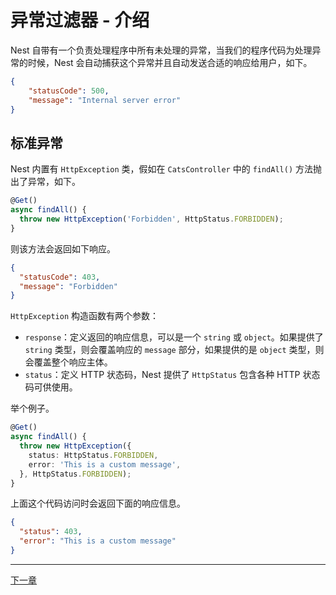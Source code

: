 # 异常过滤器 - 介绍

Nest 自带有一个负责处理程序中所有未处理的异常，当我们的程序代码为处理异常的时候，Nest 会自动捕获这个异常并且自动发送合适的响应给用户，如下。

```json
{
    "statusCode": 500,
    "message": "Internal server error"
}
```

## 标准异常

Nest 内置有 `HttpException` 类，假如在 `CatsController` 中的 `findAll()` 方法抛出了异常，如下。

```ts
@Get()
async findAll() {
  throw new HttpException('Forbidden', HttpStatus.FORBIDDEN);
}
```

则该方法会返回如下响应。

```json
{
  "statusCode": 403,
  "message": "Forbidden"
}
```

`HttpException` 构造函数有两个参数：
- `response`：定义返回的响应信息，可以是一个 `string` 或 `object`。如果提供了 `string` 类型，则会覆盖响应的 `message` 部分，如果提供的是 `object` 类型，则会覆盖整个响应主体。
- `status`：定义 HTTP 状态码，Nest 提供了 `HttpStatus` 包含各种 HTTP 状态码可供使用。

举个例子。

```ts
@Get()
async findAll() {
  throw new HttpException({
    status: HttpStatus.FORBIDDEN,
    error: 'This is a custom message',
  }, HttpStatus.FORBIDDEN);
}
```

上面这个代码访问时会返回下面的响应信息。

```json
{
  "status": 403,
  "error": "This is a custom message"
}
```

---

[下一章](./Exception-Filter-Custom-Exception.md)
